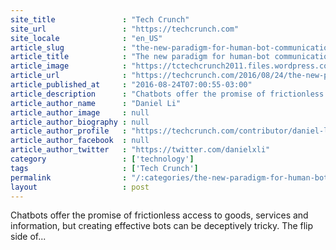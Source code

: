 ```yaml
---
site_title               : "Tech Crunch"
site_url                 : "https://techcrunch.com"
site_locale              : "en_US"
article_slug             : "the-new-paradigm-for-human-bot-communication"
article_title            : "The new paradigm for human-bot communication"
article_image            : "https://tctechcrunch2011.files.wordpress.com/2016/05/robot-customer-service.png?w=764&h=400&crop=1"
article_url              : "https://techcrunch.com/2016/08/24/the-new-paradigm-for-human-bot-communication/"
article_published_at     : "2016-08-24T07:00:55-03:00"
article_description      : "Chatbots offer the promise of frictionless access to goods, services and information, but creating effective bots can be deceptively tricky. The flip side of..."
article_author_name      : "Daniel Li"
article_author_image     : null
article_author_biography : null
article_author_profile   : "https://techcrunch.com/contributor/daniel-li/"
article_author_facebook  : null
article_author_twitter   : "https://twitter.com/danielxli"
category                 : ['technology']
tags                     : ['Tech Crunch']
permalink                : "/:categories/the-new-paradigm-for-human-bot-communication/"
layout                   : post
---
```


Chatbots offer the promise of frictionless access to goods, services and information, but creating effective bots can be deceptively tricky. The flip side of...
